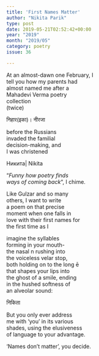 ```yaml
---
title: 'First Names Matter'
author: "Nikita Parik"
type: post
date: 2019-05-21T02:52:42+00:00
year: "2019"
month: "2019/05"
category: poetry
issue: 36

---
```

At an almost-dawn one February, I  
tell you how my parents had  
almost named me after a  
Mahadevi Verma poetry  
collection  
(twice)

निहार(इका)। नीरजा

before the Russians  
invaded the familial  
decision-making, and  
I was christened

Никита| Nikita

&#8220;_Funny how poetry finds  
ways of coming back_&#8220;, I chime.

Like Gulzar and so many  
others, I want to write  
a poem on that precise  
moment when one falls in  
love with their first names for  
the first time as I

imagine the syllables  
forming in your mouth-  
the nasal n rushing into  
the voiceless velar stop,  
both holding on to the long ē  
that shapes your lips into  
the ghost of a smile, ending  
in the hushed softness of  
an alveolar sound:

निकिता

But you only ever address  
me with &#8216;you&#8217; in its various  
shades, using the elusiveness  
of language to your advantage.

&#8216;Names don&#8217;t matter&#8217;, you decide.
